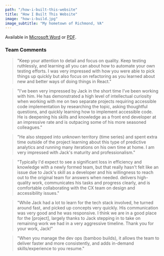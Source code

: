 ```yaml
---
path: "/how-i-built-this-website"
title: "How I Built This Website"
image: "how-i-build.jpg"
image_subtitle: "My hometown of Richmond, VA"
---
```


Available in [Microsoft Word](https://drive.google.com/file/d/0Bw0_aAHPLyV4aEhxT0tobDlXcHg5MHZJTkRONEY3X3ZjR1ZR/view?usp=sharing) or [PDF](https://drive.google.com/file/d/1vtvmmRWb8wIdBCwpFni61Y2DA7dE8uCx/view?usp=sharing).

### Team Comments

> "Keep your attention to detail and focus on quality. Keep testing ruthlessly, and learning all you can about how to automate your own testing efforts. I was very impressed with how you were able to pick things up quickly but also focus on refactoring as you learned about new and better ways of doing things in React."

> "I’ve been very impressed by Jack in the short time I’ve been working with him. He has demonstrated a high level of intellectual curiosity when working with me on two separate projects requiring accessible code implementation by researching the topic, asking thoughtful questions, and quickly learning how to implement accessible code. He is deepening his skills and knowledge as a front end developer at an impressive rate and is outpacing some of his more seasoned colleagues."

> "He also stepped into unknown territory (time series) and spent extra time outside of the project learning about this type of predictive analytics and running many iterations on his own time at home. I am very impressed with Jack's maturity and professionalism."

> "Typically I'd expect to see a significant loss in efficiency and knowledge with a newly formed team, but that really hasn't felt like an issue due to Jack's skill as a developer and his willingness to reach out to the original team for answers when needed. delivers high-quality work, communicates his tasks and progress clearly, and is comfortable collaborating with the CX team on design and accessibility issues."

> "While Jack had a lot to learn for the tech stack involved, he turned around fast, and picked up concepts very quickly. His communication was very good and he was responsive. I think we are in a good place for the [project], largely thanks to Jack stepping in to take on remaining work we had in a very aggressive timeline. Thank you for your work, Jack!"

> "When you manage the dev ops (bamboo builds), it allows the team to deliver faster and more consistently, and adds in-demand skills/experience to you resume."
